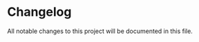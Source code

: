 # Changelog
All notable changes to this project will be documented in this file.

[//]: # (The format is based on [Keep a Changelog]&#40;https://keepachangelog.com/en/1.0.0/&#41;,)

[//]: # (adheres to [Semantic Versioning]&#40;https://semver.org/spec/v2.0.0.html&#41;,)

[//]: # (and is generated by [Changie]&#40;https://github.com/miniscruff/changie&#41;.)

[//]: # ()
[//]: # ()
[//]: # (## 0.8.15 - 2024-03-05)

[//]: # (### Added)

[//]: # (* Tab-autocomplete in beta)

[//]: # ()
[//]: # (## 0.8.14 - 2024-03-03)

[//]: # (### Added)

[//]: # (* Image support)

[//]: # (* Full-text search index for retrieval)

[//]: # (* Docs context provider)

[//]: # (* CodeLlama-70b support)

[//]: # (### Changed)

[//]: # (* config.ts only runs in NodeJS, not browser)

[//]: # (### Fixed)

[//]: # (* Fixed proxy setting in config.json)

[//]: # ()
[//]: # (## v0.8.2 - 2024-01-23)

[//]: # (### Added)

[//]: # (* Add codellama and gemini to free trial, using new server)

[//]: # (* Local codebase syncing and embeddings using LanceDB)

[//]: # (* Improved VS Code theme matching)

[//]: # (### Changed)

[//]: # (* Updates to packaging to download native modules for current platform &#40;lancedb, sqlite, onnxruntime, tree-sitter wasms&#41;)

[//]: # (* Context providers now run from the extension side &#40;in Node.js instead of browser javascript&#41;)

[//]: # ()
[//]: # (## v0.8.1 - 2024-01-08)

[//]: # ()
[//]: # (### Added)

[//]: # ()
[//]: # (- disableSessionTitles option in config.json)

[//]: # ()
[//]: # (### Changed)

[//]: # ()
[//]: # (- Use Ollama /chat endpoint instead of raw completions by default, and /show endpoint to gather model parameters like context length and stop tokens)

[//]: # ()
[//]: # (## v0.6.19 - 2024-01-05)

[//]: # ()
[//]: # (### Added)

[//]: # ()
[//]: # (- support for .continuerc.json in root of workspace to override config.json)

[//]: # (- Inline context providers)

[//]: # (- cmd+shift+L with new diff streaming UI for edits)

[//]: # ()
[//]: # (### Changed)

[//]: # ()
[//]: # (- Allow certain LLM servers to handle templating)

[//]: # ()
[//]: # (## v0.6.16 - 2023-12-25)

[//]: # ()
[//]: # (### Changed)

[//]: # ()
[//]: # (- Context items are now kept around as a part of past messages, instead of staying at the main input)

[//]: # (- No more Python server - Continue runs entirely in Typescript)

[//]: # ()
[//]: # (## v0.6.4 - 2023-11-19)

[//]: # ()
[//]: # (### Changed)

[//]: # ()
[//]: # (- migrated to .json config file format)

[//]: # ()
[//]: # (## v0.6.0 - 2023-11-10)

[//]: # ()
[//]: # (### Added)

[//]: # ()
[//]: # (- Full screen mode)

[//]: # (- StackOverflow slash command to augment with web search)

[//]: # (- VS Code context menus: right click to add code to context, debug the terminal, or share your Continue session)

[//]: # ()
[//]: # (### Fixed)

[//]: # ()
[//]: # (- Reliability improvements to JetBrains by bringing up-to-date with the socket.io refactor)

[//]: # ()
[//]: # (## v0.5.0 - 2023-11-09)

[//]: # ()
[//]: # (### Added)

[//]: # ()
[//]: # (- Codebase Retrieval: Use /codebase or cmd+enter and Continue will automatically gather the most important context)

[//]: # ()
[//]: # (### Changed)

[//]: # ()
[//]: # (- Switch from Websockets to Socket.io)
